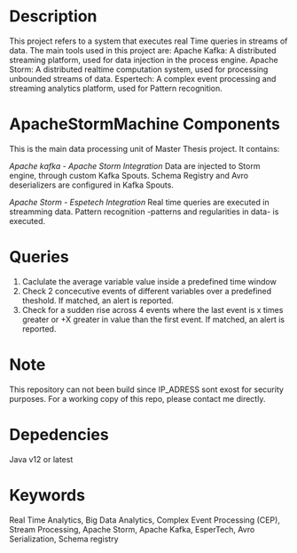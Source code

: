 # Description 
This project refers to a system that executes real Time queries in streams of data.
The main tools used in this project are:
Apache Kafka: A distributed streaming platform, used for data injection in the process engine.
Apache Storm: A distributed realtime computation system, used for processing unbounded streams of data.
Espertech: A complex event processing and streaming analytics platform, used for Pattern recognition. 

# ApacheStormMachine Components
This is the main data processing unit of Master Thesis project.
It contains:

*Apache kafka - Apache Storm Integration*
Data are injected to Storm engine, through custom Kafka Spouts.
Schema Registry and Avro deserializers are configured in Kafka Spouts.

*Apache Storm - Espetech Integration*
Real time queries are executed in streamming data.
Pattern recognition -patterns and regularities in data- is executed.

# Queries
1. Caclulate the average variable value inside a predefined time window
2. Check 2 concecutive events of different variables over a predefined theshold. If matched, an alert is reported.
3. Check for a sudden rise across 4 events where the last event is x times greater or +X greater in value than the first event. If matched, an alert is reported.

# Note
This repository can not been build since IP_ADRESS sont exost for security purposes. 
For a working copy of this repo, please contact me directly.

# Depedencies 
Java v12 or latest

# Keywords # 
Real Time Analytics, 
Big Data Analytics, 
Complex Event Processing (CEP), 
Stream Processing, 
Apache Storm,
Apache Kafka,
EsperTech, 
Avro Serialization, 
Schema registry 
